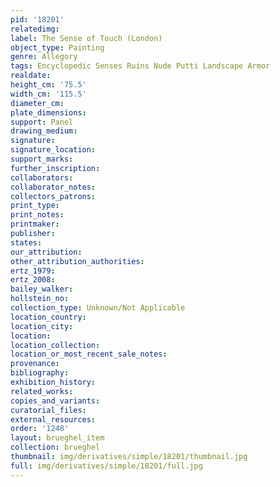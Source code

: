 ```yaml
---
pid: '18201'
relatedimg: 
label: The Sense of Touch (London)
object_type: Painting
genre: Allegory
tags: Encyclopedic Senses Ruins Nude Putti Landscape Armor
realdate: 
height_cm: '75.5'
width_cm: '115.5'
diameter_cm: 
plate_dimensions: 
support: Panel
drawing_medium: 
signature: 
signature_location: 
support_marks: 
further_inscription: 
collaborators: 
collaborator_notes: 
collectors_patrons: 
print_type: 
print_notes: 
printmaker: 
publisher: 
states: 
our_attribution: 
other_attribution_authorities: 
ertz_1979: 
ertz_2008: 
bailey_walker: 
hollstein_no: 
collection_type: Unknown/Not Applicable
location_country: 
location_city: 
location: 
location_collection: 
location_or_most_recent_sale_notes: 
provenance: 
bibliography: 
exhibition_history: 
related_works: 
copies_and_variants: 
curatorial_files: 
external_resources: 
order: '1248'
layout: brueghel_item
collection: brueghel
thumbnail: img/derivatives/simple/18201/thumbnail.jpg
full: img/derivatives/simple/18201/full.jpg
---
```

